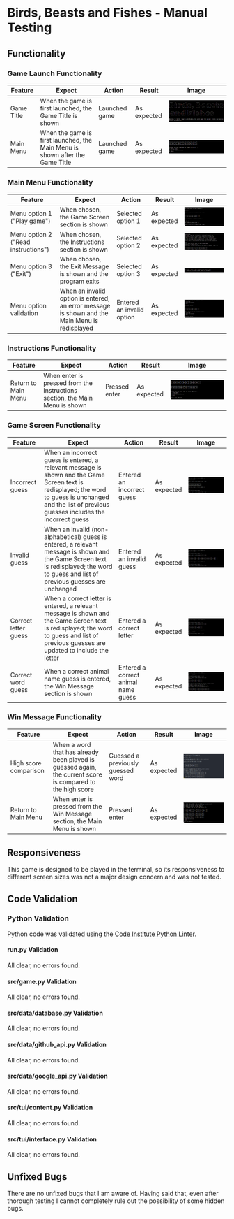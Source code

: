 # Birds, Beasts and Fishes - Manual Testing

## Functionality

### Game Launch Functionality

|Feature|Expect|Action|Result|Image
|---|---|---|---|---|
|Game Title|When the game is first launched, the Game Title is shown|Launched game|As expected|![Game title](images/game-title.png)|
|Main Menu|When the game is first launched, the Main Menu is shown after the Game Title|Launched game|As expected|![Main menu](images/main-menu.png)|

### Main Menu Functionality

|Feature|Expect|Action|Result|Image
|---|---|---|---|---|
|Menu option 1 ("Play game")|When chosen, the Game Screen section is shown|Selected option 1|As expected|![Game screen](images/game-screen.png)|
|Menu option 2 ("Read instructions")|When chosen, the Instructions section is shown|Selected option 2|As expected|![Instructions](images/instructions.png)|
|Menu option 3 ("Exit")|When chosen, the Exit Message is shown and the program exits|Selected option 3|As expected|![Exit message](images/exit-message.png)|
|Menu option validation|When an invalid option is entered, an error message is shown and the Main Menu is redisplayed|Entered an invalid option|As expected|![Error message](images/main-menu-error-message.png)|

### Instructions Functionality

|Feature|Expect|Action|Result|Image
|---|---|---|---|---|
|Return to Main Menu|When enter is pressed from the Instructions section, the Main Menu is shown|Pressed enter|As expected|![Main menu after instructions](images/main-menu-after-instructions.png)|

### Game Screen Functionality

|Feature|Expect|Action|Result|Image
|---|---|---|---|---|
|Incorrect guess|When an incorrect guess is entered, a relevant message is shown and the Game Screen text is redisplayed; the word to guess is unchanged and the list of previous guesses includes the incorrect guess|Entered an incorrect guess|As expected|![Incorrect guess message](images/game-screen-incorrect-guess.png)|
|Invalid guess|When an invalid (non-alphabetical) guess is entered, a relevant message is shown and the Game Screen text is redisplayed; the word to guess and list of previous guesses are unchanged|Entered an invalid guess|As expected|![Invalid guess message](images/game-screen-invalid-guess.png)|
|Correct letter guess|When a correct letter is entered, a relevant message is shown and the Game Screen text is redisplayed; the word to guess and list of previous guesses are updated to include the letter|Entered a correct letter|As expected|![Correct letter message](images/game-screen-correct-letter-guess.png)|
|Correct word guess|When a correct animal name guess is entered, the Win Message section is shown|Entered a correct animal name guess|As expected|![Win message](images/game-screen-correct-word-guess.png)|

### Win Message Functionality

|Feature|Expect|Action|Result|Image
|---|---|---|---|---|
|High score comparison|When a word that has already been played is guessed again, the current score is compared to the high score|Guessed a previously guessed word|As expected|![Win message](images/win-message-high-score.png)|
|Return to Main Menu|When enter is pressed from the Win Message section, the Main Menu is shown|Pressed enter|As expected|![Win message](images/win-message-enter.png)|

## Responsiveness

This game is designed to be played in the terminal, so its responsiveness to different screen sizes was not a major design concern and was not tested.

## Code Validation

### Python Validation

Python code was validated using the [Code Institute Python Linter](https://pep8ci.herokuapp.com/).

#### run.py Validation

All clear, no errors found.

#### src/game.py Validation

All clear, no errors found.

#### src/data/database.py Validation

All clear, no errors found.

#### src/data/github_api.py Validation

All clear, no errors found.

#### src/data/google_api.py Validation

All clear, no errors found.

#### src/tui/content.py Validation

All clear, no errors found.

#### src/tui/interface.py Validation

All clear, no errors found.

## Unfixed Bugs

There are no unfixed bugs that I am aware of. Having said that, even after thorough testing I cannot completely rule out the possibility of some hidden bugs.
